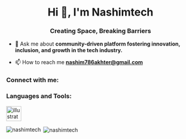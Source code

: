 <h1 align="center">Hi 👋, I'm Nashimtech</h1>
<h3 align="center">Creating Space, Breaking Barriers</h3>

- 💬 Ask me about **community-driven platform fostering innovation, inclusion, and growth in the tech industry.**

- 📫 How to reach me **nashim786akhter@gmail.com**

<h3 align="left">Connect with me:</h3>
<p align="left">
</p>

<h3 align="left">Languages and Tools:</h3>
<p align="left"> <a href="https://www.adobe.com/in/products/illustrator.html" target="_blank" rel="noreferrer"> <img src="https://www.vectorlogo.zone/logos/adobe_illustrator/adobe_illustrator-icon.svg" alt="illustrator" width="40" height="40"/> </a> </p>

<p><img align="left" src="https://github-readme-stats.vercel.app/api/top-langs?username=nashimtech&show_icons=true&locale=en&layout=compact" alt="nashimtech" /></p>

<p>&nbsp;<img align="center" src="https://github-readme-stats.vercel.app/api?username=nashimtech&show_icons=true&locale=en" alt="nashimtech" /></p>
